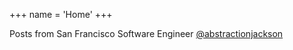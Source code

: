 +++
name = 'Home'
+++

Posts from San Francisco Software Engineer <a href="https://github.com/abstractionjackson" target="_blank">@abstractionjackson</a>
